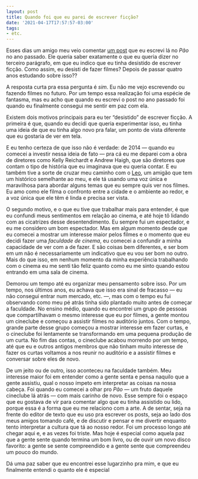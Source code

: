 ```yaml
---
layout: post
title: Quando foi que eu parei de escrever ficção?
date: '2021-04-17T17:57:57-03:00'
tags:
- etc.
---
```

Esses dias um amigo meu veio comentar [um post](https://paomortadela.com.br/post/658070439666532352/sobre-felicidade) que eu escrevi lá no _Pão_ no ano passado. Ele queria saber exatamente o que eu queria dizer no terceiro parágrafo, em que eu indico que eu tinha desistido de escrever ficção. Como assim, eu desisti de fazer filmes? Depois de passar quatro anos estudando sobre isso??

A resposta curta pra essa pergunta é _sim_. Eu não me vejo escrevendo ou fazendo filmes no futuro. Por um tempo essa realização foi uma espécie de fantasma, mas eu acho que quando eu escrevi o post no ano passado foi quando eu finalmente consegui me sentir em paz com ela.

Existem dois motivos principais para eu ter “desistido” de escrever ficção. A primeira é que, quando eu decidi que queria experimentar isso, eu tinha uma ideia de que eu tinha algo novo pra falar, um ponto de vista diferente que eu gostaria de ver em tela.

E eu tenho certeza de que isso não é verdade: de 2014 — quando eu comecei a investir nessa ideia de fato — pra cá eu me deparei com a obra de diretores como Kelly Reichardt e Andrew Haigh, que são diretores que contam o tipo de história que eu imaginava que eu queria contar. E eu também tive a sorte de cruzar meu caminho com o [Leo](https://paomortadela.com.br/2020/10/o-coracao-e-um-inadimplente-sem-esperanca/), um amigão que tem um histórico semelhante ao meu, e ele tá usando uma voz única e maravilhosa para abordar alguns temas que eu sempre quis ver nos filmes. Eu amo como ele filma o confronto entre a cidade e o ambiente ao redor, e a voz única que ele têm é linda e precisa ser vista.

O segundo motivo, e o que eu tive que trabalhar mais para entender, é que eu confundi meus sentimentos em relação ao cinema, e até hoje tô lidando com as cicatrizes desse desentendimento. Eu sempre fui um espectador, e eu me considero um bom espectador. Mas em algum momento desde que eu comecei a mostrar um interesse maior pelos filmes e o momento que eu decidi fazer uma _faculdade de cinema_, eu comecei a confundir a minha capacidade de ver com a de fazer. E são coisas bem diferentes, e ser bom em um não é necessariamente um indicativo que eu vou ser bom no outro. Mais do que isso, em nenhum momento da minha experiência trabalhando com o cinema eu me senti tão feliz quanto como eu me sinto quando estou entrando em uma sala de cinema.

Demorou um tempo até eu organizar meu pensamento sobre isso. Por um tempo, nos últimos anos, eu achava que isso era sinal de fracasso — eu não consegui entrar num mercado, etc. —, mas com o tempo eu fui observando como meu pé atrás tinha sido plantado muito antes de começar a faculdade. No ensino médio, quando eu encontrei um grupo de pessoas que compartilhavam o mesmo interesse que eu por filmes, a gente montou um cineclube e começou a assistir filmes no auditório juntos. Com o tempo, grande parte desse grupo começou a mostrar interesse em fazer curtas, e o cineclube foi lentamente se transformando em uma pequena produção de um curta. No fim das contas, o cineclube acabou morrendo por um tempo, até que eu e outros antigos membros que não tinham muito interesse de fazer os curtas voltamos a nos reunir no auditório e a assistir filmes e conversar sobre eles de novo.

De um jeito ou de outro, isso aconteceu na faculdade também. Meu interesse maior foi em entender como a gente senta e pensa naquilo que a gente assistiu, qual o nosso ímpeto em interpretar as coisas na nossa cabeça. Foi quando eu comecei a olhar pro _Pão_ — um fruto daquele cineclube lá atrás — com mais carinho de novo. Esse sempre foi o espaço que eu gostava de vir para comentar algo que eu tinha assistido ou lido, porque essa é a forma que eu me relaciono com a arte. A de sentar, seja na frente do editor de texto que eu uso pra escrever os posts, seja ao lado dos meus amigos tomando café, e de discutir e pensar e me divertir enquanto tento interpretar a cultura que tá ao nosso redor. Foi um processo longo até chegar aqui e, e as vezes foi triste. Mas hoje é especial como aquela paz que a gente sente quando termina um bom livro, ou de ouvir um novo disco favorito: a gente se sente compreendido e a gente sente que compreendeu um pouco do mundo.

Dá uma paz saber que eu encontrei esse lugarzinho pra mim, e que eu finalmente entendi o quanto ele é especial

